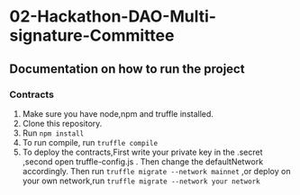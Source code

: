 # 02-Hackathon-DAO-Multi-signature-Committee

## Documentation on how to run the project

### Contracts

1. Make sure you have node,npm and truffle installed.
2. Clone this repository.
3. Run ```npm install```
5. To run compile, run ```truffle compile```
6. To deploy the contracts,First write your private key in the .secret ,second open truffle-config.js . Then change the defaultNetwork accordingly. Then run ```truffle migrate --network mainnet```
,or deploy on your own network,run ```truffle migrate --network your network```






